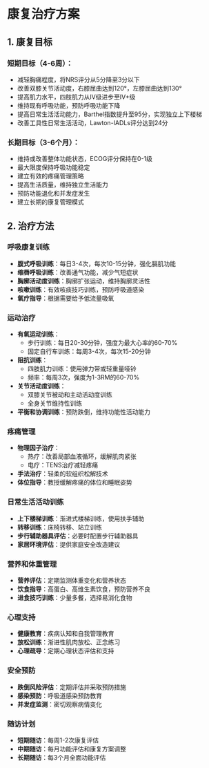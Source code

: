 # 康复治疗方案

## 1. 康复目标

### 短期目标（4-6周）：
- 减轻胸痛程度，将NRS评分从5分降至3分以下
- 改善双膝关节活动度，右膝屈曲达到120°，左膝屈曲达到130°
- 提高肌力水平，四肢肌力从IV级进步至IV+级
- 维持现有呼吸功能，预防呼吸功能下降
- 提高日常生活活动能力，Barthel指数提升至95分，实现独立上下楼梯
- 改善工具性日常生活活动，Lawton-IADLs评分达到24分

### 长期目标（3-6个月）：
- 维持或改善整体功能状态，ECOG评分保持在0-1级
- 最大限度保持呼吸功能稳定
- 建立有效的疼痛管理策略
- 提高生活质量，维持独立生活能力
- 预防功能退化和并发症发生
- 建立长期的康复管理模式

## 2. 治疗方法

### 呼吸康复训练
- **腹式呼吸训练**：每日3-4次，每次10-15分钟，强化膈肌功能
- **缩唇呼吸训练**：改善通气功能，减少气短症状
- **胸廓活动度训练**：胸廓扩张运动，维持胸廓灵活性
- **咳嗽训练**：有效咳痰技巧训练，预防呼吸道感染
- **氧疗指导**：根据需要给予低流量吸氧

### 运动治疗
- **有氧运动训练**：
  - 步行训练：每日20-30分钟，强度为最大心率的60-70%
  - 固定自行车训练：每周3-4次，每次15-20分钟
- **阻抗训练**：
  - 四肢肌力训练：使用弹力带或轻重量哑铃
  - 频率：每周3次，强度为1-3RM的60-70%
- **关节活动度训练**：
  - 双膝关节被动和主动活动度训练
  - 全身关节维持性训练
- **平衡和协调训练**：预防跌倒，维持功能性活动能力

### 疼痛管理
- **物理因子治疗**：
  - 热疗：改善局部血液循环，缓解肌肉紧张
  - 电疗：TENS治疗减轻疼痛
- **手法治疗**：轻柔的软组织松解技术
- **体位指导**：教授缓解疼痛的体位和睡眠姿势

### 日常生活活动训练
- **上下楼梯训练**：渐进式楼梯训练，使用扶手辅助
- **转移训练**：床椅转移、站立训练
- **步行辅助器具评估**：必要时配置步行辅助器具
- **家居环境评估**：提供家庭安全改造建议

### 营养和体重管理
- **营养评估**：定期监测体重变化和营养状态
- **饮食指导**：高蛋白、高维生素饮食，预防营养不良
- **进食技巧训练**：少量多餐，选择易消化食物

### 心理支持
- **健康教育**：疾病认知和自我管理教育
- **放松训练**：渐进性肌肉放松、正念练习
- **心理疏导**：定期心理状态评估和支持

### 安全预防
- **跌倒风险评估**：定期评估并采取预防措施
- **感染预防**：呼吸道感染预防教育
- **并发症监测**：密切观察病情变化

### 随访计划
- **短期随访**：每周1-2次康复评估
- **中期随访**：每月功能评估和康复方案调整
- **长期随访**：每3个月全面功能评估